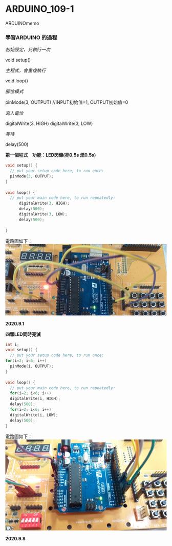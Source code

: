 # ARDUINO_109-1 
ARDUINOmemo </p>
<h3> 學習ARDUINO 的過程 </h3>

*初始設定，只執行一次* </p>
void setup() 

*主程式，會重複執行* </p>
void loop() 

*腳位模式* </p>
pinMode(3, OUTPUT)      //INPUT初始值=1, OUTPUT初始值=0

*寫入電位* </p>
digitalWrite(3, HIGH) 
digitalWrite(3, LOW)

*等待* </p>
delay(500) 

__第一個程式　功能：LED閃爍(亮0.5s 熄0.5s)__ </p>
```c++
void setup() {
  // put your setup code here, to run once:
  pinMode(3, OUTPUT);
}

void loop() {
  // put your main code here, to run repeatedly:
      digitalWrite(3, HIGH);
      delay(500);
      digitalWrite(3, LOW);
      delay(500);
      
} 
```

電路圖如下：
![image](https://github.com/8-kami/ARDUINO_109-1/blob/master/USER_SCOPED_TEMP_DATA_orca-image--1870013025.jpeg) </p>

__2020.9.1__ </p>
__四顆LED同時亮滅__ </p>
```c++
int i;
void setup() {
  // put your setup code here, to run once:
for(i=2; i<6; i++)
  pinMode(i, OUTPUT);
}

void loop() {
  // put your main code here, to run repeatedly:
  for(i=2; i<6; i++)
  digitalWrite(i, HIGH);
  delay(500);
  for(i=2; i<6; i++)
  digitalWrite(i, LOW);
  delay(500);  
}
```

電路圖如下：
![image](https://github.com/8-kami/ARDUINO_109-1/blob/master/20200908.jpg) </p>

__2020.9.8__ </p>
